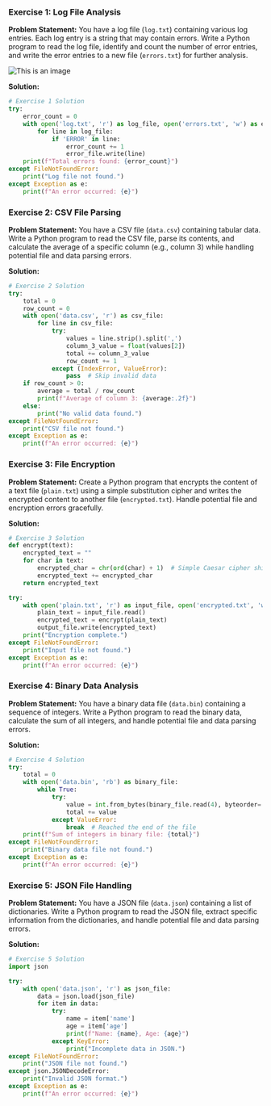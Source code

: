 ### Exercise 1: Log File Analysis

**Problem Statement:** You have a log file (`log.txt`) containing various log entries. Each log entry is a string that may contain errors. Write a Python program to read the log file, identify and count the number of error entries, and write the error entries to a new file (`errors.txt`) for further analysis.

![This is an image](https://drive.google.com/file/d/199VfHzsKCkSI38hG3YLsO-zec7908U1c/view?usp=sharing)

**Solution:**

```python
# Exercise 1 Solution
try:
    error_count = 0
    with open('log.txt', 'r') as log_file, open('errors.txt', 'w') as error_file:
        for line in log_file:
            if 'ERROR' in line:
                error_count += 1
                error_file.write(line)
    print(f"Total errors found: {error_count}")
except FileNotFoundError:
    print("Log file not found.")
except Exception as e:
    print(f"An error occurred: {e}")
```

### Exercise 2: CSV File Parsing

**Problem Statement:** You have a CSV file (`data.csv`) containing tabular data. Write a Python program to read the CSV file, parse its contents, and calculate the average of a specific column (e.g., column 3) while handling potential file and data parsing errors.

**Solution:**

```python
# Exercise 2 Solution
try:
    total = 0
    row_count = 0
    with open('data.csv', 'r') as csv_file:
        for line in csv_file:
            try:
                values = line.strip().split(',')
                column_3_value = float(values[2])
                total += column_3_value
                row_count += 1
            except (IndexError, ValueError):
                pass  # Skip invalid data
    if row_count > 0:
        average = total / row_count
        print(f"Average of column 3: {average:.2f}")
    else:
        print("No valid data found.")
except FileNotFoundError:
    print("CSV file not found.")
except Exception as e:
    print(f"An error occurred: {e}")
```

### Exercise 3: File Encryption

**Problem Statement:** Create a Python program that encrypts the content of a text file (`plain.txt`) using a simple substitution cipher and writes the encrypted content to another file (`encrypted.txt`). Handle potential file and encryption errors gracefully.

**Solution:**

```python
# Exercise 3 Solution
def encrypt(text):
    encrypted_text = ""
    for char in text:
        encrypted_char = chr(ord(char) + 1)  # Simple Caesar cipher shift by 1
        encrypted_text += encrypted_char
    return encrypted_text

try:
    with open('plain.txt', 'r') as input_file, open('encrypted.txt', 'w') as output_file:
        plain_text = input_file.read()
        encrypted_text = encrypt(plain_text)
        output_file.write(encrypted_text)
    print("Encryption complete.")
except FileNotFoundError:
    print("Input file not found.")
except Exception as e:
    print(f"An error occurred: {e}")
```

### Exercise 4: Binary Data Analysis

**Problem Statement:** You have a binary data file (`data.bin`) containing a sequence of integers. Write a Python program to read the binary data, calculate the sum of all integers, and handle potential file and data parsing errors.

**Solution:**

```python
# Exercise 4 Solution
try:
    total = 0
    with open('data.bin', 'rb') as binary_file:
        while True:
            try:
                value = int.from_bytes(binary_file.read(4), byteorder='big')
                total += value
            except ValueError:
                break  # Reached the end of the file
    print(f"Sum of integers in binary file: {total}")
except FileNotFoundError:
    print("Binary data file not found.")
except Exception as e:
    print(f"An error occurred: {e}")
```

### Exercise 5: JSON File Handling

**Problem Statement:** You have a JSON file (`data.json`) containing a list of dictionaries. Write a Python program to read the JSON file, extract specific information from the dictionaries, and handle potential file and data parsing errors.

**Solution:**

```python
# Exercise 5 Solution
import json

try:
    with open('data.json', 'r') as json_file:
        data = json.load(json_file)
        for item in data:
            try:
                name = item['name']
                age = item['age']
                print(f"Name: {name}, Age: {age}")
            except KeyError:
                print("Incomplete data in JSON.")
except FileNotFoundError:
    print("JSON file not found.")
except json.JSONDecodeError:
    print("Invalid JSON format.")
except Exception as e:
    print(f"An error occurred: {e}")
```
